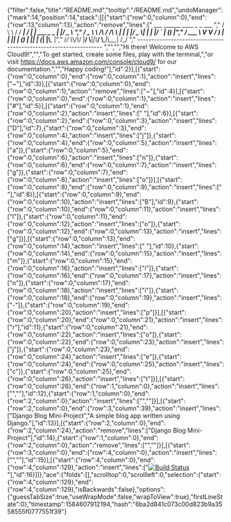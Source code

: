 {"filter":false,"title":"README.md","tooltip":"/README.md","undoManager":{"mark":14,"position":14,"stack":[[{"start":{"row":0,"column":0},"end":{"row":13,"column":13},"action":"remove","lines":["         ___        ______     ____ _                 _  ___  ","        / \\ \\      / / ___|   / ___| | ___  _   _  __| |/ _ \\ ","       / _ \\ \\ /\\ / /\\___ \\  | |   | |/ _ \\| | | |/ _` | (_) |","      / ___ \\ V  V /  ___) | | |___| | (_) | |_| | (_| |\\__, |","     /_/   \\_\\_/\\_/  |____/   \\____|_|\\___/ \\__,_|\\__,_|  /_/ "," ----------------------------------------------------------------- ","","","Hi there! Welcome to AWS Cloud9!","","To get started, create some files, play with the terminal,","or visit https://docs.aws.amazon.com/console/cloud9/ for our documentation.","","Happy coding!"],"id":2}],[{"start":{"row":0,"column":0},"end":{"row":0,"column":1},"action":"insert","lines":["~"],"id":3}],[{"start":{"row":0,"column":0},"end":{"row":0,"column":1},"action":"remove","lines":["~"],"id":4}],[{"start":{"row":0,"column":0},"end":{"row":0,"column":1},"action":"insert","lines":["#"],"id":5}],[{"start":{"row":0,"column":1},"end":{"row":0,"column":2},"action":"insert","lines":[" "],"id":6}],[{"start":{"row":0,"column":2},"end":{"row":0,"column":3},"action":"insert","lines":["D"],"id":7},{"start":{"row":0,"column":3},"end":{"row":0,"column":4},"action":"insert","lines":["j"]},{"start":{"row":0,"column":4},"end":{"row":0,"column":5},"action":"insert","lines":["a"]},{"start":{"row":0,"column":5},"end":{"row":0,"column":6},"action":"insert","lines":["n"]},{"start":{"row":0,"column":6},"end":{"row":0,"column":7},"action":"insert","lines":["g"]},{"start":{"row":0,"column":7},"end":{"row":0,"column":8},"action":"insert","lines":["o"]}],[{"start":{"row":0,"column":8},"end":{"row":0,"column":9},"action":"insert","lines":[" "],"id":8}],[{"start":{"row":0,"column":9},"end":{"row":0,"column":10},"action":"insert","lines":["B"],"id":9},{"start":{"row":0,"column":10},"end":{"row":0,"column":11},"action":"insert","lines":["l"]},{"start":{"row":0,"column":11},"end":{"row":0,"column":12},"action":"insert","lines":["o"]},{"start":{"row":0,"column":12},"end":{"row":0,"column":13},"action":"insert","lines":["g"]}],[{"start":{"row":0,"column":13},"end":{"row":0,"column":14},"action":"insert","lines":[" "],"id":10},{"start":{"row":0,"column":14},"end":{"row":0,"column":15},"action":"insert","lines":["m"]},{"start":{"row":0,"column":15},"end":{"row":0,"column":16},"action":"insert","lines":["i"]},{"start":{"row":0,"column":16},"end":{"row":0,"column":17},"action":"insert","lines":["n"]},{"start":{"row":0,"column":17},"end":{"row":0,"column":18},"action":"insert","lines":["i"]},{"start":{"row":0,"column":18},"end":{"row":0,"column":19},"action":"insert","lines":["-"]},{"start":{"row":0,"column":19},"end":{"row":0,"column":20},"action":"insert","lines":["p"]}],[{"start":{"row":0,"column":20},"end":{"row":0,"column":21},"action":"insert","lines":["r"],"id":11},{"start":{"row":0,"column":21},"end":{"row":0,"column":22},"action":"insert","lines":["o"]},{"start":{"row":0,"column":22},"end":{"row":0,"column":23},"action":"insert","lines":["j"]},{"start":{"row":0,"column":23},"end":{"row":0,"column":24},"action":"insert","lines":["e"]},{"start":{"row":0,"column":24},"end":{"row":0,"column":25},"action":"insert","lines":["c"]},{"start":{"row":0,"column":25},"end":{"row":0,"column":26},"action":"insert","lines":["t"]}],[{"start":{"row":0,"column":26},"end":{"row":1,"column":0},"action":"insert","lines":["",""],"id":12},{"start":{"row":1,"column":0},"end":{"row":2,"column":0},"action":"insert","lines":["",""]}],[{"start":{"row":2,"column":0},"end":{"row":3,"column":39},"action":"insert","lines":["Django Blog Mini-Project","A simple blog app written using Django."],"id":13}],[{"start":{"row":2,"column":0},"end":{"row":2,"column":24},"action":"remove","lines":["Django Blog Mini-Project"],"id":14},{"start":{"row":1,"column":0},"end":{"row":2,"column":0},"action":"remove","lines":["",""]}],[{"start":{"row":3,"column":0},"end":{"row":4,"column":0},"action":"insert","lines":["",""],"id":15}],[{"start":{"row":4,"column":0},"end":{"row":4,"column":129},"action":"insert","lines":["[![Build Status](https://travis-ci.com/TaylorD1982/django-blog.svg?branch=master)](https://travis-ci.com/TaylorD1982/django-blog)"],"id":16}]]},"ace":{"folds":[],"scrolltop":0,"scrollleft":0,"selection":{"start":{"row":4,"column":129},"end":{"row":4,"column":129},"isBackwards":false},"options":{"guessTabSize":true,"useWrapMode":false,"wrapToView":true},"firstLineState":0},"timestamp":1584607912194,"hash":"6ba2d841c073c00d823b9a3558555f0777551f39"}